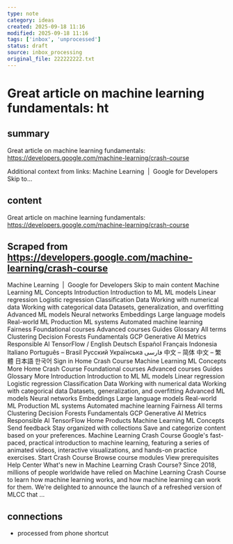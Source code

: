 ```yaml
---
type: note
category: ideas
created: 2025-09-18 11:16
modified: 2025-09-18 11:16
tags: ['inbox', 'unprocessed']
status: draft
source: inbox_processing
original_file: 222222222.txt
---
```


# Great article on machine learning fundamentals: ht

## summary
Great article on machine learning fundamentals: https://developers.google.com/machine-learning/crash-course

Additional context from links:
Machine Learning &nbsp;|&nbsp; Google for Developers Skip to...

## content
Great article on machine learning fundamentals: https://developers.google.com/machine-learning/crash-course

## Scraped from https://developers.google.com/machine-learning/crash-course
Machine Learning &nbsp;|&nbsp; Google for Developers Skip to main content Machine Learning ML Concepts Introduction Introduction to ML ML models Linear regression Logistic regression Classification Data Working with numerical data Working with categorical data Datasets, generalization, and overfitting Advanced ML models Neural networks Embeddings Large language models Real-world ML Production ML systems Automated machine learning Fairness Foundational courses Advanced courses Guides Glossary All terms Clustering Decision Forests Fundamentals GCP Generative AI Metrics Responsible AI TensorFlow / English Deutsch Español Français Indonesia Italiano Português – Brasil Русский Українська فارسی 中文 – 简体 中文 – 繁體 日本語 한국어 Sign in Home Crash Course Machine Learning ML Concepts More Home Crash Course Foundational courses Advanced courses Guides Glossary More Introduction Introduction to ML ML models Linear regression Logistic regression Classification Data Working with numerical data Working with categorical data Datasets, generalization, and overfitting Advanced ML models Neural networks Embeddings Large language models Real-world ML Production ML systems Automated machine learning Fairness All terms Clustering Decision Forests Fundamentals GCP Generative AI Metrics Responsible AI TensorFlow Home Products Machine Learning ML Concepts Send feedback Stay organized with collections Save and categorize content based on your preferences. Machine Learning Crash Course Google's fast-paced, practical introduction to machine learning, featuring a series of animated videos, interactive visualizations, and hands-on practice exercises. Start Crash Course Browse course modules View prerequisites Help Center What's new in Machine Learning Crash Course? Since 2018, millions of people worldwide have relied on Machine Learning Crash Course to learn how machine learning works, and how machine learning can work for them. We're delighted to announce the launch of a refreshed version of MLCC that ...


## connections
- processed from phone shortcut
